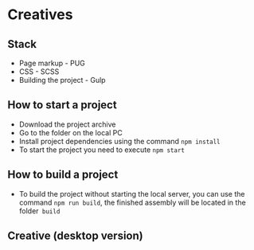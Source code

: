 # Creatives

## Stack
- Page markup - PUG
- CSS - SCSS
- Building the project - Gulp

## How to start a project
- Download the project archive
- Go to the folder on the local PC
- Install project dependencies using the command `npm install`
- To start the project you need to execute `npm start`


## How to build a project
- To build the project without starting the local server, you can use the command `npm run build`, the finished assembly will be located in the folder` build`

## Creative (desktop version)
<img src="" />

